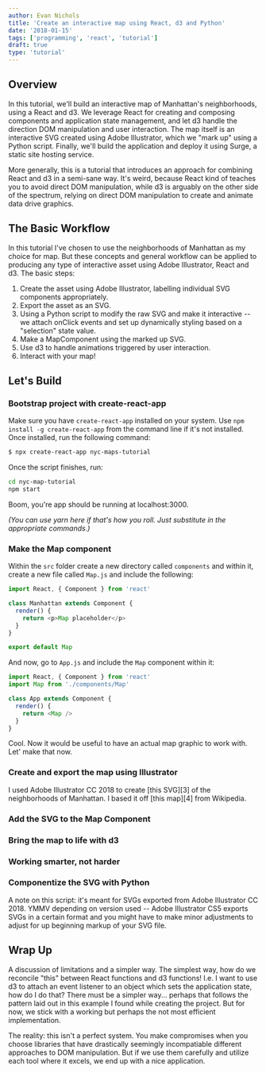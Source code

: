 ```yaml
---
author: Evan Nichols
title: 'Create an interactive map using React, d3 and Python'
date: '2018-01-15'
tags: ['programming', 'react', 'tutorial']
draft: true
type: 'tutorial'
---
```


## Overview

In this tutorial, we'll build an interactive map of Manhattan's neighborhoods, using a React and d3. We leverage React for creating and composing components and application state management, and let d3 handle the direction DOM manipulation and user interaction. The map itself is an interactive SVG created using Adobe Illustrator, which we "mark up" using a Python script. Finally, we'll build the application and deploy it using Surge, a static site hosting service.

More generally, this is a tutorial that introduces an approach for combining React and d3 in a semi-sane way. It's weird, because React kind of teaches you to avoid direct DOM manipulation, while d3 is arguably on the other side of the spectrum, relying on direct DOM manipulation to create and animate data drive graphics.

## The Basic Workflow

In this tutorial I've chosen to use the neighborhoods of Manhattan as my choice for map. But these concepts and general workflow can be applied to producing any type of interactive asset using Adobe Illustrator, React and d3. The basic steps:

1. Create the asset using Adobe Illustrator, labelling individual SVG components appropriately.
2. Export the asset as an SVG.
3. Using a Python script to modify the raw SVG and make it interactive -- we attach onClick events and set up dynamically styling based on a "selection" state value.
4. Make a MapComponent using the marked up SVG.
5. Use d3 to handle animations triggered by user interaction.
6. Interact with your map!

## Let's Build

### Bootstrap project with create-react-app

Make sure you have `create-react-app` installed on your system. Use `npm install -g create-react-app` from the command line if it's not installed. Once installed, run the following command:

```bash
$ npx create-react-app nyc-maps-tutorial
```

Once the script finishes, run:

```bash
cd nyc-map-tutorial
npm start
```

Boom, you're app should be running at localhost:3000.

_(You can use yarn here if that's how you roll. Just substitute in the appropriate commands.)_

### Make the Map component

Within the `src` folder create a new directory called `components` and within it, create a new file called `Map.js` and include the following:

```javascript
import React, { Component } from 'react'

class Manhattan extends Component {
  render() {
    return <p>Map placeholder</p>
  }
}

export default Map
```

And now, go to `App.js` and include the `Map` component within it:

```javascript
import React, { Component } from 'react'
import Map from './components/Map'

class App extends Component {
  render() {
    return <Map />
  }
}
```

Cool. Now it would be useful to have an actual map graphic to work with. Let' make that now.

### Create and export the map using Illustrator

I used Adobe Illustrator CC 2018 to create [this SVG][3] of the neighborhoods of Manhattan. I based it off [this map][4] from Wikipedia.

### Add the SVG to the Map Component

### Bring the map to life with d3

### Working smarter, not harder

### Componentize the SVG with Python

A note on this script: it's meant for SVGs exported from Adobe Illustrator CC 2018. YMMV depending on version used -- Adobe Illustrator CS5 exports SVGs in a certain format and you might have to make minor adjustments to adjust for up beginning markup of your SVG file.

## Wrap Up

A discussion of limitations and a simpler way. The simplest way, how do we reconcile "this" between React functions and d3 functions! I.e. I want to use d3 to attach an event listener to an object which sets the application state, how do I do that? There must be a simpler way... perhaps that follows the pattern laid out in this example I found while creating the project. But for now, we stick with a working but perhaps the not most efficient implementation.

The reality: this isn't a perfect system. You make compromises when you choose libraries that have drastically seemingly incompatiable different approaches to DOM manipulation. But if we use them carefully and utilize each tool where it excels, we end up with a nice application.
